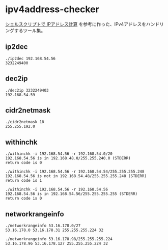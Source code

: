 # ipv4address-checker

[シェルスクリプトで IPアドレス計算](https://qiita.com/harasou/items/5c14c335388f70e178f5) を参考に作った、IPv4アドレスをハンドリングするツール集。

## ip2dec
```
./ip2dec 192.168.54.56
3232249400
```

## dec2ip
```
./dec2ip 3232249403
192.168.54.59
```

## cidr2netmask
```
./cidr2netmask 18
255.255.192.0
```

## withinchk
```
./withinchk -i 192.168.54.56 -r 192.168.54.0/20
192.168.54.56 is in 192.168.48.0/255.255.240.0 (STDERR)
return code is 0

./withinchk -i 192.168.54.56 -r 192.168.54.54/255.255.255.248
192.168.54.56 is not in 192.168.54.48/255.255.255.248 (STDERR)
return code is 1

./withinchk -i 192.168.54.56 -r 192.168.54.56
192.168.54.56 is in 192.168.54.56/255.255.255.255 (STDERR)
return code is 0
```

## networkrangeinfo
```
./networkrangeinfo 53.16.178.0/27
53.16.178.0 53.16.178.31 255.255.255.224 32

./networkrangeinfo 53.16.178.98/255.255.255.224
53.16.178.96 53.16.178.127 255.255.255.224 32
```
